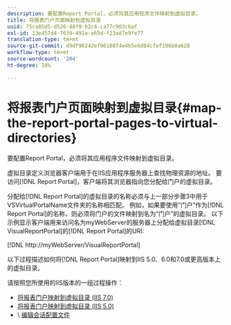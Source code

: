```yaml
---
description: 要配置Report Portal，必须将其应用程序文件映射到虚拟目录。
title: 将报表门户页面映射到虚拟目录
uuid: 75ca85d5-d526-48f9-b2c4-ca77c903c6af
exl-id: 13e457d4-7039-491a-a65d-f23ad7e9fe77
translation-type: tm+mt
source-git-commit: d9df90242ef96188f4e4b5e6d04cfef196b0a628
workflow-type: tm+mt
source-wordcount: '204'
ht-degree: 18%

---
```


# 将报表门户页面映射到虚拟目录{#map-the-report-portal-pages-to-virtual-directories}

要配置Report Portal，必须将其应用程序文件映射到虚拟目录。

虚拟目录定义浏览器客户端用于在IIS应用程序服务器上查找物理资源的地址。 要访问[!DNL Report Portal]，客户端将其浏览器指向您分配给门户的虚拟目录。

分配给[!DNL Report Portal]的虚拟目录的名称必须与上一部分步骤3中用于VSVirtualPortalName文件夹的名称相匹配。 例如，如果要使用“门户”作为[!DNL Report Portal]的名称，则必须将门户的文件映射到名为“门户”的虚拟目录。 以下示例显示客户端用来访问名为myWebServer的服务器上分配给虚拟目录[!DNL VisualReportPortal]的[!DNL Report Portal]的URI:

[!DNL http://myWebServer/VisualReportPortal]

以下过程描述如何将[!DNL Report Portal]映射到IIS 5.0、6.0和7.0或更高版本上的虚拟目录。

请按照您所使用的IIS版本的一组过程操作：

* [将报表门户映射到虚拟目录 (IIS 7.0)](../../../../home/c-rpt-oview/c-install-rpt-port/c-virtual-dir/c-map-rpt-port-vdir-7.md#concept-9fc9595bb83147238965be4832df0a08)
* [将报表门户映射到虚拟目录 (IIS 5.0)](../../../../home/c-rpt-oview/c-install-rpt-port/c-virtual-dir/c-map-rpt-port-vdir-5.md#concept-402cb33c50d640e480098517140ffc74)
* \ [编辑会话配置文件](../../../../home/c-rpt-oview/c-install-rpt-port/t-edit-sess-config-file.md#task-cf11c3a780bd4936afd3f64a6b30afc7)
